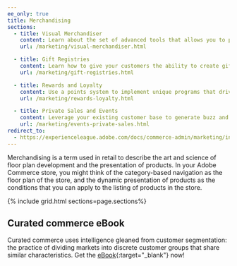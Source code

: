 ```yaml
---
ee_only: true
title: Merchandising
sections:
  - title: Visual Merchandiser
    content: Learn about the set of advanced tools that allows you to position products, and apply conditions that determine which products appear in the category listing.
    url: /marketing/visual-merchandiser.html

  - title: Gift Registries
    content: Learn how to give your customers the ability to create gift registries for special occasions, and to invite their friends and family to purchase their gifts from the gift registry.
    url: /marketing/gift-registries.html

  - title: Rewards and Loyalty
    content: Use a points system to implement unique programs that drive customer engagement and promote customer loyalty. You can award points for a wide range of transaction and customer activities and control the point allotment, balance, and expiration.
    url: /marketing/rewards-loyalty.html

  - title: Private Sales and Events
    content: Leverage your existing customer base to generate buzz and new leads, or to offload surplus inventory through private sales and other catalog events.
    url: /marketing/events-private-sales.html
redirect_to:
  - https://experienceleague.adobe.com/docs/commerce-admin/marketing/introduction.html#merchandising
---
```


Merchandising is a term used in retail to describe the art and science of floor plan development and the presentation of products. In your Adobe Commerce store, you might think of the category-based navigation as the floor plan of the store, and the dynamic presentation of products as the conditions that you can apply to the listing of products in the store.

{% include grid.html sections=page.sections%}

## Curated commerce eBook

Curated commerce uses intelligence gleaned from customer segmentation: the practice of dividing markets into discrete customer groups that share similar characteristics. Get the [eBook][1]{:target="_blank"} now!

[1]: https://magento.com/resources/curated-commerce
